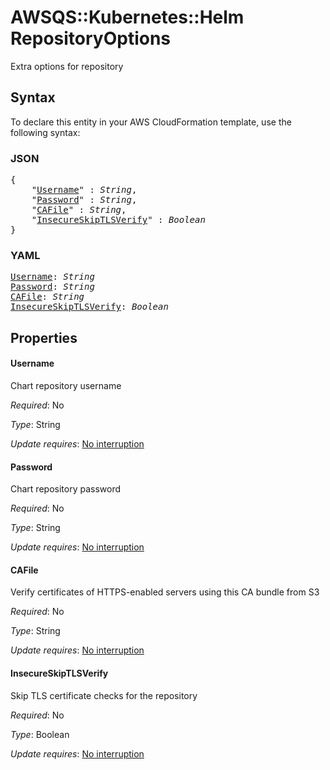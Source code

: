 # AWSQS::Kubernetes::Helm RepositoryOptions

Extra options for repository

## Syntax

To declare this entity in your AWS CloudFormation template, use the following syntax:

### JSON

<pre>
{
    "<a href="#username" title="Username">Username</a>" : <i>String</i>,
    "<a href="#password" title="Password">Password</a>" : <i>String</i>,
    "<a href="#cafile" title="CAFile">CAFile</a>" : <i>String</i>,
    "<a href="#insecureskiptlsverify" title="InsecureSkipTLSVerify">InsecureSkipTLSVerify</a>" : <i>Boolean</i>
}
</pre>

### YAML

<pre>
<a href="#username" title="Username">Username</a>: <i>String</i>
<a href="#password" title="Password">Password</a>: <i>String</i>
<a href="#cafile" title="CAFile">CAFile</a>: <i>String</i>
<a href="#insecureskiptlsverify" title="InsecureSkipTLSVerify">InsecureSkipTLSVerify</a>: <i>Boolean</i>
</pre>

## Properties

#### Username

Chart repository username

_Required_: No

_Type_: String

_Update requires_: [No interruption](https://docs.aws.amazon.com/AWSCloudFormation/latest/UserGuide/using-cfn-updating-stacks-update-behaviors.html#update-no-interrupt)

#### Password

Chart repository password

_Required_: No

_Type_: String

_Update requires_: [No interruption](https://docs.aws.amazon.com/AWSCloudFormation/latest/UserGuide/using-cfn-updating-stacks-update-behaviors.html#update-no-interrupt)

#### CAFile

Verify certificates of HTTPS-enabled servers using this CA bundle from S3

_Required_: No

_Type_: String

_Update requires_: [No interruption](https://docs.aws.amazon.com/AWSCloudFormation/latest/UserGuide/using-cfn-updating-stacks-update-behaviors.html#update-no-interrupt)

#### InsecureSkipTLSVerify

Skip TLS certificate checks for the repository

_Required_: No

_Type_: Boolean

_Update requires_: [No interruption](https://docs.aws.amazon.com/AWSCloudFormation/latest/UserGuide/using-cfn-updating-stacks-update-behaviors.html#update-no-interrupt)

